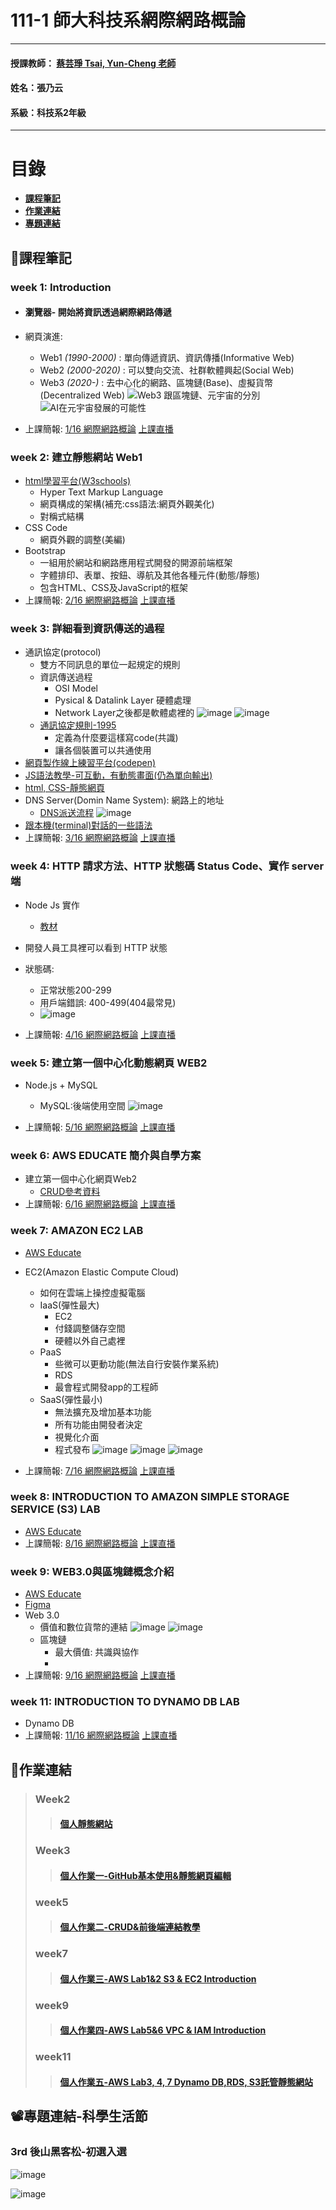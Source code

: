# 111-1 師大科技系網際網路概論
***
 #### 授課教師： [蔡芸琤 Tsai, Yun-Cheng 老師](https://github.com/pecu?tab=repositories)
 #### 姓名：張乃云
 #### 系級：科技系2年級
***
# 目錄  

+ [**課程筆記**](https://github.com/41071119H-Irene/Web#pencil%E8%AA%B2%E7%A8%8B%E7%AD%86%E8%A8%98)
+ [**作業連結**](https://github.com/41071119H-Irene/Web#%E4%BD%9C%E6%A5%AD%E9%80%A3%E7%B5%90)
+ [**專題連結**](https://github.com/41071119H-Irene/Web#%EF%B8%8F%E5%B0%88%E9%A1%8C%E9%80%A3%E7%B5%90)

## :pencil:課程筆記
### week 1: Introduction
 * ####  瀏覽器- 開始將資訊透過網際網路傳遞
 * 網頁演進:
     * Web1 *(1990-2000)* : 單向傳遞資訊、資訊傳播(Informative Web)
     * Web2 *(2000-2020)* : 可以雙向交流、社群軟體興起(Social Web)
     * Web3 *(2020-)* : 去中心化的網路、區塊鏈(Base)、虛擬貨幣(Decentralized Web)
  ![Web3 跟區塊鏈、元宇宙的分別](https://user-images.githubusercontent.com/112916890/189841404-116111c1-2dd9-4ee6-825a-99d673a3c482.png) ![AI在元宇宙發展的可能性](https://user-images.githubusercontent.com/112916890/189842032-12d18360-decb-480b-8f6b-07a7af28d734.png)

 * 上課簡報: [1/16 網際網路概論](https://docs.google.com/presentation/d/e/2PACX-1vQeq6j0QLtkRYz4qBJMG4KOC34eEWbWHJlhfWm4eaZqg_PfCynecuaul_2zMMc_7muZ5qFQFI_MAc3z/pub?start=false&loop=false&delayms=3000&slide=id.p)  [上課直播](https://www.youtube.com/watch?v=5A1kyY9VrR0)
### week 2: 建立靜態網站 Web1
* [html學習平台(W3schools)](https://www.w3schools.com/)
   * Hyper Text Markup Language
   * 網頁構成的架構(補充:css語法:網頁外觀美化)
   * 對稱式結構
* CSS Code
   * 網頁外觀的調整(美編)
* Bootstrap
   * 一組用於網站和網路應用程式開發的開源前端框架
   * 字體排印、表單、按鈕、導航及其他各種元件(動態/靜態)
   * 包含HTML、CSS及JavaScript的框架
* 上課簡報: [2/16 網際網路概論](https://docs.google.com/presentation/d/e/2PACX-1vTDvYn3QV46gLMrZyRTLcVC_ZLSExGKp2NKSmynOjCl1TkSpo3l3objKNUJzvgniLzss6jtdrtxsPf4/pub?start=false&loop=false&delayms=3000&slide=id.p)  [上課直播](https://moodle3.ntnu.edu.tw/mod/page/view.php?id=500306)
### week 3: 詳細看到資訊傳送的過程
* 通訊協定(protocol)
   * 雙方不同訊息的單位一起規定的規則
   * 資訊傳送過程
      * OSI Model
      * Pysical & Datalink Layer 硬體處理
      * Network Layer之後都是軟體處裡的
   ![image](https://user-images.githubusercontent.com/112916890/191151732-1083c206-ec5c-4216-82e7-7cb7bb5cec74.png)
   ![image](https://user-images.githubusercontent.com/112916890/191153062-1279de7b-5dc9-493a-814a-b014a4520f09.png)
   * [通訊協定規則-1995](https://www.rfc-editor.org/)
      * 定義為什麼要這樣寫code(共識)
      * 讓各個裝置可以共通使用
* [網頁製作線上練習平台(codepen)](https://codepen.io/)
* [JS語法教學-可互動，有動態畫面(仍為單向輸出)](https://learnjavascript.online/)
* [html, CSS-靜態網頁](https://learnhtmlcss.online/)
* DNS Server(Domin Name System): 網路上的地址
   * [DNS派送流程](https://www.youtube.com/watch?v=2ZUxoi7YNgs)
 ![image](https://user-images.githubusercontent.com/112916890/191155257-09267884-d668-4914-88ad-6d596503fab6.png)
* [跟本機(terminal)對話的一些語法](https://www.techrepublic.com/article/ten-windows-10-network-commands-everyone-one-should-know/)
* 上課簡報: [3/16 網際網路概論](https://docs.google.com/presentation/d/e/2PACX-1vSZo61VUAGVMwmapSMd-GN0wBLRQyTf943MTnphSZR-33nG1cN6LToABqfef0JRq9yZYs-TRp_3zFE9/pub?start=false&loop=false&delayms=3000&slide=id.p)  [上課直播](https://www.youtube.com/watch?v=efQvdV3W1xU)

### week 4: HTTP 請求方法、HTTP 狀態碼 Status Code、實作 server 端
* Node Js 實作
   * [教材](https://bird23074035.medium.com/node-js-%E8%B5%B7%E6%89%8B%E5%BC%8F-%E8%87%AA%E6%9E%B6%E4%B8%80%E5%80%8B-web-server-9672f29a6102)
* 開發人員工具裡可以看到 HTTP 狀態
* 狀態碼:
   * 正常狀態200-299
   * 用戶端錯誤: 400-499(404最常見)
   * ![image](https://user-images.githubusercontent.com/112916890/193435958-ec4d7388-e6c1-4b07-81d9-dff7e3fb0518.png)

* 上課簡報: [4/16 網際網路概論](https://docs.google.com/presentation/d/e/2PACX-1vRzFbbpzLWLBeQLZibkd6VS3W5pjD9WhoEZd-EQav7x_2bh8nQs3owQPv0Ej-oqlCXYWy4RufLkMicY/pub?start=false&loop=false&delayms=3000&slide=id.p)  [上課直播](https://www.youtube.com/watch?v=fvwETcSQ3ig)

### week 5: 建立第一個中心化動態網頁 WEB2
* Node.js + MySQL
   * MySQL:後端使用空間
   ![image](https://user-images.githubusercontent.com/112916890/193728159-6681e137-f1b8-4951-a9c7-d39c189db8d3.png)


* 上課簡報: [5/16 網際網路概論](https://docs.google.com/presentation/d/e/2PACX-1vSm19M_AdUOrFG0hGHyuTWdvjHENudxSTDLgQpDghG7HGsW9ljLiPpXhahnFcqS4xU1mbDcXeFk-PMA/pub?start=false&loop=false&delayms=3000&slide=id.p)  [上課直播](https://www.youtube.com/watch?v=Bkhk4bivVPw&feature=youtu.be)

### week 6: AWS EDUCATE 簡介與自學方案
* 建立第一個中心化網頁Web2
   * [CRUD參考資料](https://www.youtube.com/watch?v=re3OIOr9dJI&feature=emb_logo)
* 上課簡報: [6/16 網際網路概論](https://docs.google.com/presentation/d/e/2PACX-1vQwXzwsXpz6GtsB2y1adorvi6a0OD3nXORh2g2nnER3YYPWsPKympVULtEOnMLSB4HZOcnsxnmdB1hg/pub?start=false&loop=false&delayms=3000&slide=id.p)  [上課直播](https://moodle3.ntnu.edu.tw/mod/page/view.php?id=517874)

### week 7: AMAZON EC2 LAB
* [AWS Educate](https://www.awseducate.com/student/s/)
* EC2(Amazon Elastic Compute Cloud)
   * 如何在雲端上操控虛擬電腦
   * IaaS(彈性最大)
      * EC2
      * 付錢調整儲存空間
      * 硬體以外自己處裡
   * PaaS
      * 些微可以更動功能(無法自行安裝作業系統)
      * RDS
      * 最會程式開發app的工程師
   * SaaS(彈性最小)
      * 無法擴充及增加基本功能
      * 所有功能由開發者決定
      * 視覺化介面
      * 程式發布
   ![image](https://user-images.githubusercontent.com/112916890/196316146-65927543-ad71-476c-9903-9775aa12c9e2.png)
   ![image](https://user-images.githubusercontent.com/112916890/196317072-4e1987ee-7c66-4e88-9f69-44fe465cc763.png)
   ![image](https://user-images.githubusercontent.com/112916890/196317150-672c58da-acde-42c2-beeb-75c6c60920a2.png)

* 上課簡報: [7/16 網際網路概論](https://docs.google.com/presentation/d/e/2PACX-1vSSEM1SXvM4t0wwpSt9oNdG5uNm30FSAPNl6wvtoeexWk5w38FqFwVsuLGKIjWp04Tu_DZVNjU2ebjx/pub?start=false&loop=false&delayms=3000&slide=id.p)  [上課直播](https://www.youtube.com/watch?v=vvKKRd9BOa4&feature=youtu.be)

### week 8: INTRODUCTION TO AMAZON SIMPLE STORAGE SERVICE (S3) LAB
* [AWS Educate](https://www.awseducate.com/student/s/)
* 上課簡報: [8/16 網際網路概論](https://docs.google.com/presentation/d/e/2PACX-1vQy5r-MJNlBQzTtEEuDssJh2BOOOT6Yh2dDxdSHtDF2BtdXAgY4GECs_48o7JvCpIVVyw4Kxz3bwlRz/pub?start=false&loop=false&delayms=3000&slide=id.p)  [上課直播](https://www.youtube.com/watch?v=646e6wXtnL0&feature=youtu.be)

### week 9: WEB3.0與區塊鏈概念介紹
* [AWS Educate](https://www.awseducate.com/student/s/)
* [Figma](https://www.figma.com/)
* Web 3.0
   * 價值和數位貨幣的連結
   ![image](https://user-images.githubusercontent.com/112916890/199146376-ccde7421-71cc-4ae0-826d-e9b6f6086c5c.png)
   ![image](https://user-images.githubusercontent.com/112916890/199146322-ec6673ce-d157-446d-8557-8407d7d84813.png)
   * 區塊鏈
      * 最大價值: 共識與協作
      * 
* 上課簡報: [9/16 網際網路概論](https://docs.google.com/presentation/d/e/2PACX-1vT8HwruQJiCoMUzmtlkEmzC5gCkDD0Ma_5f_3fGuvI8cl8QWc9L-sU-Dc43ZgEk7M9sUm9MWLQMVW7n/pub?start=false&loop=false&delayms=3000&slide=id.p)  [上課直播](https://www.youtube.com/watch?v=blu5UMDbWag&feature=youtu.be)

### week 11: INTRODUCTION TO DYNAMO DB LAB
* Dynamo DB
* 上課簡報: [11/16 網際網路概論](https://docs.google.com/presentation/d/e/2PACX-1vTSqaEeMwLF_Zhjx_SzcggFRlLB9UdF-GRU7eXDf4hlbqQfd_lm0qqLtweAsOW59YFEeLxabarZbt9T/pub?start=false&loop=false&delayms=3000&slide=id.p)  [上課直播]()

## 🙌作業連結
> ### Week2
>> #### [個人靜態網站](https://41071119h-irene.github.io/Web/Mypage/) 
> ### Week3
>> #### [個人作業一-GitHub基本使用&靜態網頁編輯](https://youtu.be/mcCPcjOdGfE)
> ### week5
>> #### [個人作業二-CRUD&前後端連結教學](https://youtu.be/e98hQpi8Pac)
> ### week7
>> #### [個人作業三-AWS Lab1&2 S3 & EC2 Introduction](https://youtu.be/dlJcCukwRv4)
> ### week9
>> #### [個人作業四-AWS Lab5&6 VPC & IAM Introduction](https://youtu.be/jAtAjunmAeM)
> ### week11
>> #### [個人作業五-AWS Lab3, 4, 7 Dynamo DB,RDS, S3託管靜態網站](https://youtu.be/XKq8qMwlDRY)

## 📽️專題連結-科學生活節
### 3rd 後山黑客松-初選入選
![image](https://user-images.githubusercontent.com/112916890/200021837-4f48e1d9-c26d-4561-893c-b8d42831164e.png)


![image](https://user-images.githubusercontent.com/112916890/200021606-6f798f2d-987e-4a7d-8405-526ffd59d68c.png)
